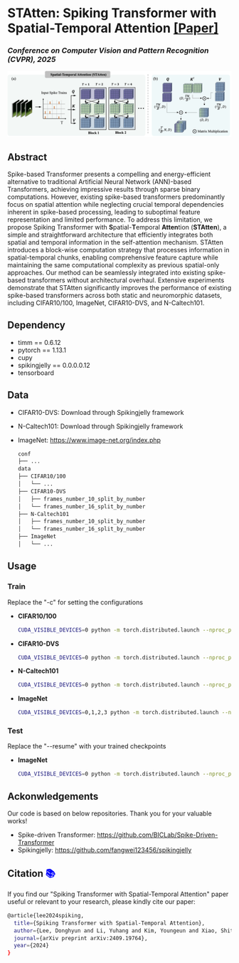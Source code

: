 # STAtten: Spiking Transformer with Spatial-Temporal Attention [[Paper]](https://arxiv.org/pdf/2409.19764)
### ***Conference on Computer Vision and Pattern Recognition (CVPR), 2025***

![method.png](images/method.png)

[//]: # ([![License]&#40;https://img.shields.io/badge/License-MIT-yellow.svg&#41;]&#40;LICENSE&#41;)



[//]: # (## Table of Contents)

[//]: # (- [Overview]&#40;#overview&#41;)

[//]: # (- [Paper]&#40;#paper&#41;)

[//]: # (- [Installation]&#40;#installation&#41;)

[//]: # (- [Usage]&#40;#usage&#41;)

[//]: # (- [Training Details]&#40;#training-details&#41;)

[//]: # (- [Dependencies]&#40;#dependencies&#41;)

[//]: # (- [Contributing]&#40;#contributing&#41;)

[//]: # (- [Citation]&#40;#citation&#41;)

## Abstract
Spike-based Transformer presents a compelling and energy-efficient alternative to traditional Artificial Neural Network (ANN)-based Transformers, achieving impressive results through sparse binary computations. However, existing spike-based transformers predominantly focus on spatial attention while neglecting crucial temporal dependencies inherent in spike-based processing, leading to suboptimal feature representation and limited performance. To address this limitation, we propose Spiking Transformer with **S**patial-**T**emporal **Atten**tion (**STAtten**), a simple and straightforward architecture that efficiently integrates both spatial and temporal information in the self-attention mechanism. STAtten introduces a block-wise computation strategy that processes information in spatial-temporal chunks, enabling comprehensive feature capture while maintaining the same computational complexity as previous spatial-only approaches. Our method can be seamlessly integrated into existing spike-based transformers without architectural overhaul. Extensive experiments demonstrate that STAtten significantly improves the performance of existing spike-based transformers across both static and neuromorphic datasets, including CIFAR10/100, ImageNet, CIFAR10-DVS, and N-Caltech101. 

## Dependency
- timm == 0.6.12
- pytorch == 1.13.1
- cupy
- spikingjelly == 0.0.0.0.12
- tensorboard

## Data 
- CIFAR10-DVS: Download through Spikingjelly framework
- N-Caltech101: Download through Spikingjelly framework
- ImageNet: https://www.image-net.org/index.php

   ```bash
   conf
   ├── ...
   data
   ├── CIFAR10/100
   │   └── ...
   ├── CIFAR10-DVS
   │   ├── frames_number_10_split_by_number
   │   └── frames_number_16_split_by_number
   ├── N-Caltech101
   │   ├── frames_number_10_split_by_number
   │   └── frames_number_16_split_by_number
   ├── ImageNet
   │   └── ...


## Usage
### Train
Replace the "-c" for setting the configurations
- **CIFAR10/100**
   ```bash
   CUDA_VISIBLE_DEVICES=0 python -m torch.distributed.launch --nproc_per_node=1 train.py -c conf/cifar10/2_512_200E_t4.yml --model sdt --spike-mode lif --attention_mode STAtten
- **CIFAR10-DVS**
   ```bash
   CUDA_VISIBLE_DEVICES=0 python -m torch.distributed.launch --nproc_per_node=1 train.py -c conf/cifar10-dvs/2_256_200E_t16_TET.yml --model sdt --spike-mode lif --attention_mode STAtten
- **N-Caltech101**
   ```bash
   CUDA_VISIBLE_DEVICES=0 python -m torch.distributed.launch --nproc_per_node=1 train.py -c conf/ncaltech101/2_256_200E_t16.yml --model sdt --spike-mode lif --attention_mode STAtten
- **ImageNet**
   ```bash
   CUDA_VISIBLE_DEVICES=0,1,2,3 python -m torch.distributed.launch --nproc_per_node=4 --master_port 29500 train.py -c conf/imagenet/8_768_200E_t4.yml --model sdt --spike-mode lif --attention_mode STAtten

### Test
Replace the "--resume" with your trained checkpoints
- **ImageNet**
   ```bash
   CUDA_VISIBLE_DEVICES=0 python -m torch.distributed.launch --nproc_per_node=1 --master_port 29500 test.py -c conf/imagenet/8_768_200E_t4.yml --model sdt --spike-mode lif --attention_mode STAtten --resume {checkpoints} --no-resume-opt

## Ackonwledgements
Our code is based on below repositories. Thank you for your valuable works!
- Spike-driven Transformer: https://github.com/BICLab/Spike-Driven-Transformer
- Spikingjelly: https://github.com/fangwei123456/spikingjelly

## Citation <span style="color:blue">📚</span>
If you find our "Spiking Transformer with Spatial-Temporal Attention" paper useful or relevant to your research, please kindly cite our paper:
  ```bash
  @article{lee2024spiking,
    title={Spiking Transformer with Spatial-Temporal Attention},
    author={Lee, Donghyun and Li, Yuhang and Kim, Youngeun and Xiao, Shiting and Panda, Priyadarshini},
    journal={arXiv preprint arXiv:2409.19764},
    year={2024}
  }
